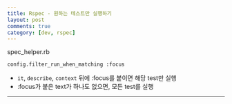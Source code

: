 ```yaml
---
title: Rspec - 원하는 테스트만 실행하기
layout: post
comments: true
category: [dev, rspec]          
--- 
```


spec_helper.rb

    config.filter_run_when_matching :focus

- `it`, `describe`, `context` 뒤에 :focus를 붙이면 해당 test만 실행
- :focus가 붙은 text가 하나도 없으면, 모든 test를 실행


---
